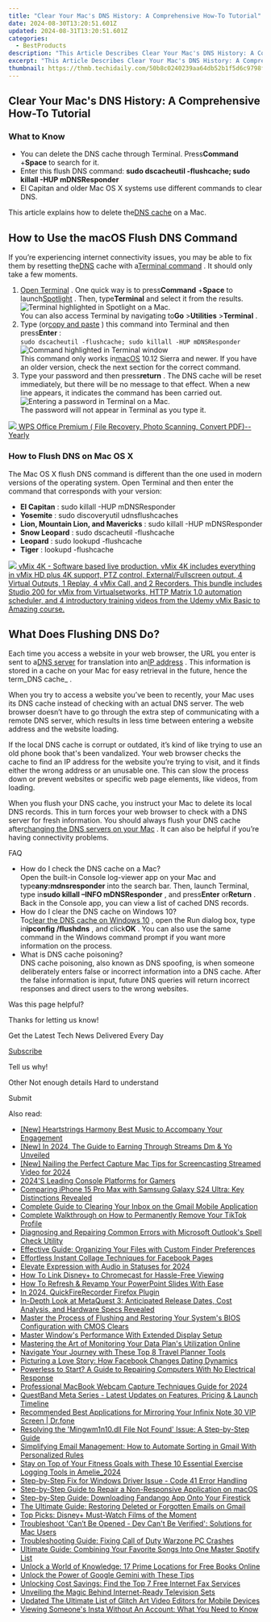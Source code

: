 ```yaml
---
title: "Clear Your Mac's DNS History: A Comprehensive How-To Tutorial"
date: 2024-08-30T13:20:51.601Z
updated: 2024-08-31T13:20:51.601Z
categories:
  - BestProducts
description: "This Article Describes Clear Your Mac's DNS History: A Comprehensive How-To Tutorial"
excerpt: "This Article Describes Clear Your Mac's DNS History: A Comprehensive How-To Tutorial"
thumbnail: https://thmb.techidaily.com/50b8c0240239aa64db52b1f5d6c9798f04334cb3acf289ccfe4f5fa8ce22d8a0.jpg
---
```


## Clear Your Mac's DNS History: A Comprehensive How-To Tutorial
### What to Know

* You can delete the DNS cache through Terminal. Press**Command** +**Space** to search for it.
* Enter this flush DNS command: **sudo dscacheutil -flushcache; sudo killall -HUP mDNSResponder**
* El Capitan and older Mac OS X systems use different commands to clear DNS.

 This article explains how to delete the[DNS cache](https://www.lifewire.com/what-is-a-dns-cache-817514) on a Mac.

## How to Use the macOS Flush DNS Command

 If you’re experiencing internet connectivity issues, you may be able to fix them by resetting the[DNS](https://www.lifewire.com/what-is-dns-domain-name-system-2625855) cache with a[Terminal command](https://www.lifewire.com/mac-terminal-commands-4774997) . It should only take a few moments.  

1. [Open Terminal](https://www.lifewire.com/macos-terminal-4774149) . One quick way is to press**Command** +**Space** to launch[Spotlight](https://www.lifewire.com/use-spotlight-mac-4586951) . Then, type**Terminal** and select it from the results.  
![Terminal highlighted in Spotlight on a Mac.](https://www.lifewire.com/thmb/QGngs7Naa2bQVtWQWVaRG0K34yc=/1500x0/filters:no_upscale():max_bytes(150000):strip_icc():format(webp)/Terminal-6e4ba7528a4c4220a28542f84f214676.jpg)  
 You can also access Terminal by navigating to**Go** \>**Utilities** \>**Terminal** .
2. Type (or[copy and paste](https://www.lifewire.com/cut-copy-paste-on-mac-4427671) ) this command into Terminal and then press**Enter** :  
 `sudo dscacheutil -flushcache; sudo killall -HUP mDNSResponder`  
![Command highlighted in Terminal window](https://www.lifewire.com/thmb/S2U8vSx5U_PgZI2ZZR_uTWdGHcw=/1500x0/filters:no_upscale():max_bytes(150000):strip_icc():format(webp)/Command-e05651de1b2f44e7b99903d8f00910f5.jpg)  
 This command only works in[macOS](https://www.lifewire.com/what-is-macos-4691239) 10.12 Sierra and newer. If you have an older version, check the next section for the correct command.
3. Type your password and then press**return** . The DNS cache will be reset immediately, but there will be no message to that effect. When a new line appears, it indicates the command has been carried out.  
![Entering a password in Terminal on a Mac.](https://www.lifewire.com/thmb/hvFn07N8xnjZ9XJQvgMitPvCTVQ=/1500x0/filters:no_upscale():max_bytes(150000):strip_icc():format(webp)/Password-902f4015f672459598066969c7900b2f.jpg)  
The password will not appear in Terminal as you type it.

<!-- affiliate ads begin -->
<a href="https://secure.2checkout.com/order/checkout.php?PRODS=38729081&QTY=1&AFFILIATE=108875&CART=1"><img src="https://website-prod.cache.wpscdn.com/img/wps-writer-free-word-processor-1x.3d9c80d.png" border="0">
WPS Office Premium ( File Recovery, Photo Scanning, Convert PDF)--Yearly</a>
<!-- affiliate ads end -->
### How to Flush DNS on Mac OS X

 The Mac OS X flush DNS command is different than the one used in modern versions of the operating system. Open Terminal and then enter the command that corresponds with your version:

* **El Capitan** : sudo killall -HUP mDNSResponder
* **Yosemite** : sudo discoveryutil udnsflushcaches
* **Lion, Mountain Lion, and Mavericks** : sudo killall -HUP mDNSResponder
* **Snow Leopard** : sudo dscacheutil -flushcache
* **Leopard** : sudo lookupd -flushcache
* **Tiger** : lookupd -flushcache

<!-- affiliate ads begin -->
<a href="https://secure.2checkout.com/order/checkout.php?PRODS=30901369&QTY=1&AFFILIATE=108875&CART=1"> <img src="https://secure.avangate.com/images/merchant/ce9a6fb2becc2d235e62b125e9260102/products/1_copy_vMixCallScreenshot1-large.jpg" border="0"> vMix 4K - Software based live production. vMix 4K includes everything in vMix HD plus 4K support, PTZ control, External/Fullscreen output, 4 Virtual Outputs, 1 Replay, 4 vMix Call, and 2 Recorders. 
This bundle includes Studio 200 for vMix from Virtualsetworks, HTTP Matrix 1.0 automation scheduler, and 4 introductory training videos from the Udemy vMix Basic to Amazing course. </a>
<!-- affiliate ads end -->
## What Does Flushing DNS Do?

 Each time you access a website in your web browser, the URL you enter is sent to a[DNS server](https://www.lifewire.com/what-is-a-dns-server-2625854) for translation into an[IP address](https://www.lifewire.com/what-is-an-ip-address-2625920) . This information is stored in a cache on your Mac for easy retrieval in the future, hence the term_DNS cache_ .

 When you try to access a website you’ve been to recently, your Mac uses its DNS cache instead of checking with an actual DNS server. The web browser doesn’t have to go through the extra step of communicating with a remote DNS server, which results in less time between entering a website address and the website loading.

 If the local DNS cache is corrupt or outdated, it’s kind of like trying to use an old phone book that's been vandalized. Your web browser checks the cache to find an IP address for the website you’re trying to visit, and it finds either the wrong address or an unusable one. This can slow the process down or prevent websites or specific web page elements, like videos, from loading.

 When you flush your DNS cache, you instruct your Mac to delete its local DNS records. This in turn forces your web browser to check with a DNS server for fresh information. You should always flush your DNS cache after[changing the DNS servers on your Mac](https://www.lifewire.com/network-preference-pane-change-macs-dns-settings-2260394) . It can also be helpful if you’re having connectivity problems.  

 FAQ

* How do I check the DNS cache on a Mac?  
 Open the built-in Console log-viewer app on your Mac and type**any:mdnsresponder** into the search bar. Then, launch Terminal, type in**sudo killall –INFO mDNSResponder** , and press**Enter** or**Return** . Back in the Console app, you can view a list of cached DNS records.
* How do I clear the DNS cache on Windows 10?  
 To[clear the DNS cache on Windows 10](https://www.lifewire.com/flush-and-clear-windows-dns-cache-5095298) , open the Run dialog box, type in**ipconfig /flushdns** , and click**OK** . You can also use the same command in the Windows command prompt if you want more information on the process.
* What is DNS cache poisoning?  
 DNS cache poisoning, also known as DNS spoofing, is when someone deliberately enters false or incorrect information into a DNS cache. After the false information is input, future DNS queries will return incorrect responses and direct users to the wrong websites.

Was this page helpful?

Thanks for letting us know!

 Get the Latest Tech News Delivered Every Day

[Subscribe](https://www.lifewire.com/#)

Tell us why!

 Other  Not enough details  Hard to understand

 Submit

<ins class="adsbygoogle"
     style="display:block"
     data-ad-format="autorelaxed"
     data-ad-client="ca-pub-7571918770474297"
     data-ad-slot="1223367746"></ins>



<ins class="adsbygoogle"
     style="display:block"
     data-ad-client="ca-pub-7571918770474297"
     data-ad-slot="8358498916"
     data-ad-format="auto"
     data-full-width-responsive="true"></ins>

<span class="atpl-alsoreadstyle">Also read:</span>
<div><ul>
<li><a href="https://fox-direct.techidaily.com/new-heartstrings-harmony-best-music-to-accompany-your-engagement/"><u>[New] Heartstrings Harmony  Best Music to Accompany Your Engagement</u></a></li>
<li><a href="https://youtube-data.techidaily.com/n-2024-the-guide-to-earning-through-streams-dm-and-yo-unveiled/"><u>[New] In 2024, The Guide to Earning Through Streams  Dm & Yo Unveiled</u></a></li>
<li><a href="https://screen-mirroring-recording.techidaily.com/new-nailing-the-perfect-capture-mac-tips-for-screencasting-streamed-video-for-2024/"><u>[New] Nailing the Perfect Capture  Mac Tips for Screencasting Streamed Video for 2024</u></a></li>
<li><a href="https://techno-recovery.techidaily.com/2024s-leading-console-platforms-for-gamers/"><u>2024'S Leading Console Platforms for Gamers</u></a></li>
<li><a href="https://techno-recovery.techidaily.com/comparing-iphone-15-pro-max-with-samsung-galaxy-s24-ultra-key-distinctions-revealed/"><u>Comparing iPhone 15 Pro Max with Samsung Galaxy S24 Ultra: Key Distinctions Revealed</u></a></li>
<li><a href="https://techno-recovery.techidaily.com/complete-guide-to-clearing-your-inbox-on-the-gmail-mobile-application/"><u>Complete Guide to Clearing Your Inbox on the Gmail Mobile Application</u></a></li>
<li><a href="https://techno-recovery.techidaily.com/complete-walkthrough-on-how-to-permanently-remove-your-tiktok-profile/"><u>Complete Walkthrough on How to Permanently Remove Your TikTok Profile</u></a></li>
<li><a href="https://techno-recovery.techidaily.com/diagnosing-and-repairing-common-errors-with-microsoft-outlooks-spell-check-utility/"><u>Diagnosing and Repairing Common Errors with Microsoft Outlook's Spell Check Utility</u></a></li>
<li><a href="https://techno-recovery.techidaily.com/effective-guide-organizing-your-files-with-custom-finder-preferences/"><u>Effective Guide: Organizing Your Files with Custom Finder Preferences</u></a></li>
<li><a href="https://extra-lessons.techidaily.com/effortless-instant-collage-techniques-for-facebook-pages/"><u>Effortless Instant Collage Techniques for Facebook Pages</u></a></li>
<li><a href="https://fox-friendly.techidaily.com/elevate-expression-with-audio-in-statuses-for-2024/"><u>Elevate Expression with Audio in Statuses for 2024</u></a></li>
<li><a href="https://techno-recovery.techidaily.com/how-to-link-disneyplus-to-chromecast-for-hassle-free-viewing/"><u>How To Link Disney+ to Chromecast for Hassle-Free Viewing</u></a></li>
<li><a href="https://techno-recovery.techidaily.com/how-to-refresh-and-revamp-your-powerpoint-slides-with-ease/"><u>How To Refresh & Revamp Your PowerPoint Slides With Ease</u></a></li>
<li><a href="https://remote-screen-capture.techidaily.com/in-2024-quickfirerecorder-firefox-plugin/"><u>In 2024, QuickFireRecorder Firefox Plugin</u></a></li>
<li><a href="https://techno-recovery.techidaily.com/in-depth-look-at-metaquest-3-anticipated-release-dates-cost-analysis-and-hardware-specs-revealed/"><u>In-Depth Look at MetaQuest 3: Anticipated Release Dates, Cost Analysis, and Hardware Specs Revealed</u></a></li>
<li><a href="https://techno-recovery.techidaily.com/master-the-process-of-flushing-and-restoring-your-systems-bios-configuration-with-cmos-clears/"><u>Master the Process of Flushing and Restoring Your System's BIOS Configuration with CMOS Clears</u></a></li>
<li><a href="https://windows11.techidaily.com/master-windows-performance-with-extended-display-setup/"><u>Master Window's Performance With Extended Display Setup</u></a></li>
<li><a href="https://techno-recovery.techidaily.com/mastering-the-art-of-monitoring-your-data-plans-utilization-online/"><u>Mastering the Art of Monitoring Your Data Plan's Utilization Online</u></a></li>
<li><a href="https://techno-recovery.techidaily.com/navigate-your-journey-with-these-top-8-travel-planner-tools/"><u>Navigate Your Journey with These Top 8 Travel Planner Tools</u></a></li>
<li><a href="https://facebook.techidaily.com/picturing-a-love-story-how-facebook-changes-dating-dynamics/"><u>Picturing a Love Story: How Facebook Changes Dating Dynamics</u></a></li>
<li><a href="https://techno-recovery.techidaily.com/powerless-to-start-a-guide-to-repairing-computers-with-no-electrical-response/"><u>Powerless to Start? A Guide to Repairing Computers With No Electrical Response</u></a></li>
<li><a href="https://video-capture.techidaily.com/professional-macbook-webcam-capture-techniques-guide-for-2024/"><u>Professional MacBook Webcam Capture Techniques Guide for 2024</u></a></li>
<li><a href="https://techno-recovery.techidaily.com/questband-meta-series-latest-updates-on-features-pricing-and-launch-timeline/"><u>QuestBand Meta Series - Latest Updates on Features, Pricing & Launch Timeline</u></a></li>
<li><a href="https://screen-mirror.techidaily.com/recommended-best-applications-for-mirroring-your-infinix-note-30-vip-screen-drfone-by-drfone-android/"><u>Recommended Best Applications for Mirroring Your Infinix Note 30 VIP Screen | Dr.fone</u></a></li>
<li><a href="https://techno-recovery.techidaily.com/resolving-the-mingwm1n10dll-file-not-found-issue-a-step-by-step-guide/"><u>Resolving the 'Mingwm1n10.dll File Not Found' Issue: A Step-by-Step Guide</u></a></li>
<li><a href="https://techno-recovery.techidaily.com/simplifying-email-management-how-to-automate-sorting-in-gmail-with-personalized-rules/"><u>Simplifying Email Management: How to Automate Sorting in Gmail With Personalized Rules</u></a></li>
<li><a href="https://techno-recovery.techidaily.com/stay-on-top-of-your-fitness-goals-with-these-10-essential-exercise-logging-tools-in-amelie2024/"><u>Stay on Top of Your Fitness Goals with These 10 Essential Exercise Logging Tools in Amelie_2024</u></a></li>
<li><a href="https://techno-recovery.techidaily.com/step-by-step-fix-for-windows-driver-issue-code-41-error-handling/"><u>Step-by-Step Fix for Windows Driver Issue - Code 41 Error Handling</u></a></li>
<li><a href="https://techno-recovery.techidaily.com/step-by-step-guide-to-repair-a-non-responsive-application-on-macos/"><u>Step-by-Step Guide to Repair a Non-Responsive Application on macOS</u></a></li>
<li><a href="https://techno-recovery.techidaily.com/step-by-step-guide-downloading-fandango-app-onto-your-firestick/"><u>Step-by-Step Guide: Downloading Fandango App Onto Your Firestick</u></a></li>
<li><a href="https://techno-recovery.techidaily.com/the-ultimate-guide-restoring-deleted-or-forgotten-emails-on-gmail/"><u>The Ultimate Guide: Restoring Deleted or Forgotten Emails on Gmail</u></a></li>
<li><a href="https://techno-recovery.techidaily.com/top-picks-disneyplus-must-watch-films-of-the-moment/"><u>Top Picks: Disney+ Must-Watch Films of the Moment</u></a></li>
<li><a href="https://techno-recovery.techidaily.com/troubleshoot-cant-be-opened-dev-cant-be-verified-solutions-for-mac-users/"><u>Troubleshoot 'Can’t Be Opened - Dev Can't Be Verified': Solutions for Mac Users</u></a></li>
<li><a href="https://win-solutions.techidaily.com/troubleshooting-guide-fixing-call-of-duty-warzone-pc-crashes/"><u>Troubleshooting Guide: Fixing Call of Duty Warzone PC Crashes</u></a></li>
<li><a href="https://techno-recovery.techidaily.com/ultimate-guide-combining-your-favorite-songs-into-one-master-spotify-list/"><u>Ultimate Guide: Combining Your Favorite Songs Into One Master Spotify List</u></a></li>
<li><a href="https://techno-recovery.techidaily.com/unlock-a-world-of-knowledge-17-prime-locations-for-free-books-online/"><u>Unlock a World of Knowledge: 17 Prime Locations for Free Books Online</u></a></li>
<li><a href="https://techno-recovery.techidaily.com/unlock-the-power-of-google-gemini-with-these-tips/"><u>Unlock the Power of Google Gemini with These Tips</u></a></li>
<li><a href="https://techno-recovery.techidaily.com/unlocking-cost-savings-find-the-top-7-free-internet-fax-services/"><u>Unlocking Cost Savings: Find the Top 7 Free Internet Fax Services</u></a></li>
<li><a href="https://techno-recovery.techidaily.com/unveiling-the-magic-behind-internet-ready-television-sets/"><u>Unveiling the Magic Behind Internet-Ready Television Sets</u></a></li>
<li><a href="https://ai-video-apps.techidaily.com/updated-the-ultimate-list-of-glitch-art-video-editors-for-mobile-devices/"><u>Updated The Ultimate List of Glitch Art Video Editors for Mobile Devices</u></a></li>
<li><a href="https://techno-recovery.techidaily.com/viewing-someones-insta-without-an-account-what-you-need-to-know/"><u>Viewing Someone's Insta Without An Account: What You Need to Know</u></a></li>
</ul></div>
